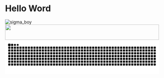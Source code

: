 

<h1>Hello Word</h1>

<img src="https://media1.giphy.com/media/v1.Y2lkPTc5MGI3NjExZmR1ZXdoYnQ5bm9kOGVtaWc3bGF6Mzh4bjhhaHR1dDQ3YWYzaTYxYiZlcD12MV9naWZzX3NlYXJjaCZjdD1n/guNXesWtLfqOfnWwmx/200.webp" alt="sigma_boy" style="display:flex;">

<img src="https://i.gifer.com/origin/45/458058f8240e1b0bf821323dd10c47fd_w200.webp" style="width:100%;height:50px;">

<picture>
  <source media="(prefers-color-scheme: dark)" srcset="https://raw.githubusercontent.com/BryandexDevloper/programando-/output/github-contribution-grid-snake-dark.svg" />  
  <source media="(prefers-color-scheme: light)" srcset="https://raw.githubusercontent.com/BryandexDevloper/programando-/output/github-contribution-grid-snake.svg" />
  <img alt="GitHub Snake" src="https://raw.githubusercontent.com/BryandexDevloper/programando-/output/github-contribution-grid-snake.svg" />
</picture>

